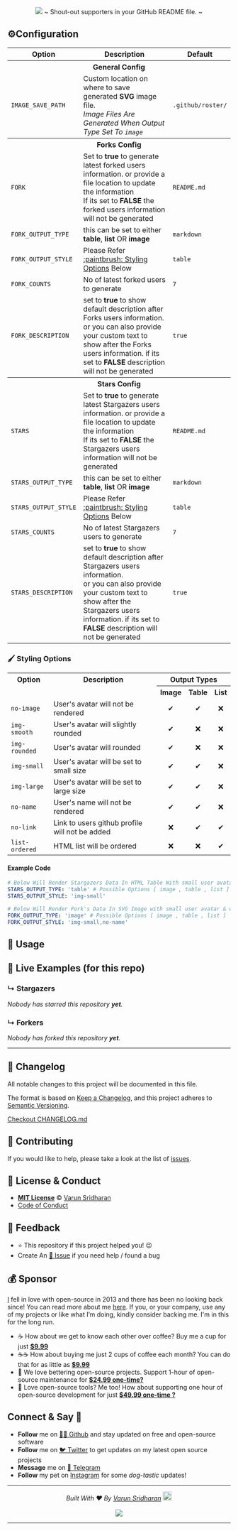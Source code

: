 <p align="center"> 
<img style="max-width:100%;" src="https://cdn.svarun.dev/gh/varunsridharan/action-repository-roster/banner.jpg"/>
~ Shout-out supporters in your GitHub README file. ~ 
</p>

## ⚙️Configuration
<table>
    <tr>
        <th>Option</th>
        <th>Description</th>
        <th>Default</th>
    </tr>
    <tr> <th colspan="3">General Config</th> </tr>
    <tr>
        <td><code>IMAGE_SAVE_PATH</code></td>
        <td>
            Custom location on where to save generated <strong>SVG</strong> image file. <br/>
            <i>Image Files Are Generated When Output Type Set To <code>image</code></i>
        </td>
        <td><code>.github/roster/</code></td>
    </tr>
    <tr> <th colspan="3">Forks Config</th> </tr>
    <tr>
        <td><code>FORK</code></td>
        <td>
            Set to <strong>true</strong> to generate latest forked users information. or provide a file location to update the information <br/>
            If its set to <strong>FALSE</strong> the forked users information will not be generated
        </td>
        <td><code>README.md</code></td>
    </tr>
    <tr>
        <td><code>FORK_OUTPUT_TYPE</code></td>
        <td>this can be set to either <strong>table</strong>, <strong>list</strong> OR <strong>image</strong></td>
        <td><code>markdown</code></td>
    </tr>
    <tr>
        <td><code>FORK_OUTPUT_STYLE</code></td>
        <td>Please Refer <a href="#paintbrush-styling-options">:paintbrush: Styling Options</a> Below</td>
        <td><code>table</code></td>
    </tr>
    <tr>
        <td><code>FORK_COUNTS</code></td>
        <td>No of latest forked users to generate</td>
        <td><code>7</code></td>
    </tr>
    <tr>
        <td><code>FORK_DESCRIPTION</code></td>
        <td>
            set to <strong>true</strong> to show default description after Forks users information. <br/>
            or you can also provide your custom text to show after the Forks users information.
            if its set to <strong>FALSE</strong> description will not be generated        
        </td>
        <td><code>true</code></td>
    </tr>
    <tr> <th colspan="3">Stars Config</th> </tr>
    <tr>
        <td><code>STARS</code></td>
        <td>
            Set to <strong>true</strong> to generate latest Stargazers users information. or provide a file location to update the information <br/>
            If its set to <strong>FALSE</strong> the Stargazers users information will not be generated
        </td>
        <td><code>README.md</code></td>
    </tr>
    <tr>
        <td><code>STARS_OUTPUT_TYPE</code></td>
        <td>this can be set to either <strong>table</strong>, <strong>list</strong> OR <strong>image</strong></td>
        <td><code>markdown</code></td>
    </tr>
    <tr>
        <td><code>STARS_OUTPUT_STYLE</code></td>
        <td>Please Refer <a href="#paintbrush-styling-options">:paintbrush: Styling Options</a> Below</td>
        <td><code>table</code></td>
    </tr>
    <tr>
        <td><code>STARS_COUNTS</code></td>
        <td>No of latest Stargazers users to generate</td>
        <td><code>7</code></td>
    </tr>
    <tr>
        <td><code>STARS_DESCRIPTION</code></td>
        <td>
            set to <strong>true</strong> to show default description after Stargazers users information. <br/>
            or you can also provide your custom text to show after the Stargazers users information.
            if its set to <strong>FALSE</strong> description will not be generated        
        </td>
        <td><code>true</code></td>
    </tr>
</table>

### :paintbrush: Styling Options
<table>
    <tr>
        <th>Option</th>
        <th>Description</th>
        <th colspan="3">Output Types</th>
    </tr>
    <tr>
        <td colspan="2"></td>
        <th>Image</th>
        <th>Table</th>
        <th>List</th>
    </tr>
    <tr>
        <td><code>no-image</code></td>
        <td>User's avatar will not be rendered</td>
        <td align="center">✔</td>
        <td align="center">✔</td>
        <td align="center">❌</td>
    </tr>
    <tr>
        <td><code>img-smooth</code></td>
        <td>User's avatar will slightly rounded</td>
        <td align="center">✔</td>
        <td align="center">❌</td>
        <td align="center">❌</td>
    </tr>
    <tr>
        <td><code>img-rounded</code></td>
        <td>User's avatar will rounded</td>
        <td align="center">✔</td>
        <td align="center">❌</td>
        <td align="center">❌</td>
    </tr>
    <tr>
        <td><code>img-small</code></td>
        <td>User's avatar will be set to small size</td>
        <td align="center">✔</td>
        <td align="center">✔</td>
        <td align="center">❌</td>
    </tr>
    <tr>
        <td><code>img-large</code></td>
        <td>User's avatar will be set to large size</td>
        <td align="center">✔</td>
        <td align="center">✔</td>
        <td align="center">❌</td>
    </tr>
    <tr>
        <td><code>no-name</code></td>
        <td>User's name will not be rendered</td>
        <td align="center">✔</td>
        <td align="center">✔</td>
        <td align="center">❌</td>
    </tr>
    <tr>
        <td><code>no-link</code></td>
        <td>Link to users github profile will not be added</td>
        <td align="center">❌</td>
        <td align="center">✔</td>
        <td align="center">✔</td>
    </tr>
    <tr>
        <td><code>list-ordered</code></td>
        <td>HTML list will be ordered</td>
        <td align="center">❌</td>
        <td align="center">❌</td>
        <td align="center">✔</td>
    </tr>
</table>

#### Example Code
 ```yaml
# Below Will Render Stargazers Data In HTML Table With small user avatar
STARS_OUTPUT_TYPE: 'table' # Possible Options [ image , table , list ]
STARS_OUTPUT_STYLE: 'img-small'

# Below Will Render Fork's Data In SVG Image with small user avatar & user's name hidden
FORK_OUTPUT_TYPE: 'image' # Possible Options [ image , table , list ]
FORK_OUTPUT_STYLE: 'img-small,no-name'
 ```

## 🚀 Usage

## 🎉 Live Examples (for this repo)

### ↳ Stargazers
<!-- REPOSITORY_STARS:START -->
<i>Nobody has starred this repository <b>yet</b>.</i>
<!-- REPOSITORY_STARS:END -->

### ↳ Forkers
<!-- REPOSITORY_FORKS:START -->
<i>Nobody has forked this repository <b>yet</b>.</i>
<!-- REPOSITORY_FORKS:END -->

---

<!-- START common-footer.mustache -->
## 📝 Changelog
All notable changes to this project will be documented in this file.

The format is based on [Keep a Changelog](https://keepachangelog.com/en/1.0.0/),
and this project adheres to [Semantic Versioning](https://semver.org/spec/v2.0.0.html).

[Checkout CHANGELOG.md](https://github.com/varunsridharan/action-repository-roster/blob/main/CHANGELOG.md)


## 🤝 Contributing
If you would like to help, please take a look at the list of [issues](https://github.com/varunsridharan/action-repository-roster/issues/).


## 📜  License & Conduct
- [**MIT License**](https://github.com/varunsridharan/action-repository-roster/blob/main/LICENSE) © [Varun Sridharan](website)
- [Code of Conduct](https://github.com/varunsridharan/.github/blob/master/CODE_OF_CONDUCT.md)


## 📣 Feedback
- ⭐ This repository if this project helped you! :wink:
- Create An [🔧 Issue](https://github.com/varunsridharan/action-repository-roster/issues/) if you need help / found a bug


## 💰 Sponsor
[I][twitter] fell in love with open-source in 2013 and there has been no looking back since! You can read more about me [here][website].
If you, or your company, use any of my projects or like what I’m doing, kindly consider backing me. I'm in this for the long run.

- ☕ How about we get to know each other over coffee? Buy me a cup for just [**$9.99**][buymeacoffee]
- ☕️☕️ How about buying me just 2 cups of coffee each month? You can do that for as little as [**$9.99**][buymeacoffee]
- 🔰         We love bettering open-source projects. Support 1-hour of open-source maintenance for [**$24.99 one-time?**][paypal]
- 🚀         Love open-source tools? Me too! How about supporting one hour of open-source development for just [**$49.99 one-time ?**][paypal]

<!-- Personl Links -->
[paypal]: https://sva.onl/paypal
[buymeacoffee]: https://sva.onl/buymeacoffee
[twitter]: https://sva.onl/twitter/
[website]: https://sva.onl/website/


## Connect & Say 👋
- **Follow** me on [👨‍💻 Github][github] and stay updated on free and open-source software
- **Follow** me on [🐦 Twitter][twitter] to get updates on my latest open source projects
- **Message** me on [📠 Telegram][telegram]
- **Follow** my pet on [Instagram][sofythelabrador] for some _dog-tastic_ updates!

<!-- Personl Links -->
[sofythelabrador]: https://www.instagram.com/sofythelabrador/
[github]: https://sva.onl/github/
[twitter]: https://sva.onl/twitter/
[telegram]: https://sva.onl/telegram/


---

<p align="center">
<i>Built With ♥ By <a href="https://sva.onl/twitter"  target="_blank" rel="noopener noreferrer">Varun Sridharan</a> <a href="https://en.wikipedia.org/wiki/India">
   <img src="https://cdn.svarun.dev/flag-india.jpg" width="20px"/></a> </i> <br/><br/>
   <img src="https://cdn.svarun.dev/codeispoetry.png"/>
</p>

---


<!-- END common-footer.mustache -->